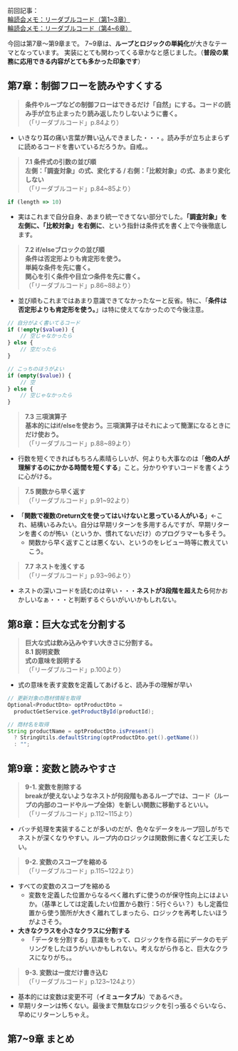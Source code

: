 前回記事：  
[輪読会メモ：リーダブルコード（第1~3章）](https://qiita.com/takumi_links/items/34e98d7dbbe0532a69d1)  
[輪読会メモ：リーダブルコード（第4~6章）](https://qiita.com/takumi_links/items/1d85f91cbaf6ab1c03ec)  

今回は第7章～第9章まで。
7~9章は、**ループとロジックの単純化**が大きなテーマとなっています。
実装にとても関わってくる章かなと感じました。（**普段の業務に応用できる内容がとても多かった印象です**）

## 第7章：制御フローを読みやすくする
> **条件やループなどの制御フローはできるだけ「自然」にする。コードの読み手が立ち止まったり読み返したりしないように書く。**  
（「リーダブルコード」p.84より）
  - いきなり耳の痛い言葉が舞い込んできました・・・。読み手が立ち止まらずに読めるコードを書いているだろうか。自戒。。

> **7.1 条件式の引数の並び順**  
**左側：「調査対象」の式、変化する / 右側：「比較対象」の式、あまり変化しない**  
（「リーダブルコード」p.84~85より）

```javascript
if (length => 10) 
```
  - 実はこれまで自分自身、あまり統一できてない部分でした。**「調査対象」を左側に、「比較対象」を右側に**、という指針は条件式を書く上で今後徹底します。

> **7.2 if/elseブロックの並び順**  
**条件は否定形よりも肯定形を使う。**  
**単純な条件を先に書く。**  
**関心を引く条件や目立つ条件を先に書く。**  
（「リーダブルコード」p.86~88より）
- 並び順もこれまではあまり意識できてなかったなーと反省。特に、「**条件は否定形よりも肯定形を使う。**」は特に使えてなかったので今後注意。

```php
// 自分がよく書いてるコード
if (!empty($value)) {
    // 空じゃなかったら
} else {
    // 空だったら
}

// こっちのほうがよい
if (empty($value)) {
    // 空
} else {
    // 空じゃなかったら
}
```

> **7.3 三項演算子**  
**基本的にはif/elseを使おう。三項演算子はそれによって簡潔になるときにだけ使おう。**  
（「リーダブルコード」p.88~89より）
- 行数を短くできればもちろん素晴らしいが、何よりも大事なのは「**他の人が理解するのにかかる時間を短くする**」こと。分かりやすいコードを書くように心がける。

> **7.5 関数から早く返す**  
（「リーダブルコード」p.91~92より）
- 「**関数で複数のreturn文を使ってはいけないと思っている人がいる**」←これ、結構いるみたい。自分は早期リターンを多用するんですが、早期リターンを書くのが怖い（というか、慣れてないだけ）のプログラマーも多そう。
  - 関数から早く返すことは悪くない、というのをレビュー時等に教えていこう。

> **7.7 ネストを浅くする**  
（「リーダブルコード」p.93~96より）
- ネストの深いコードを読むのは辛い・・・**ネストが3段階を超えたら**何かおかしいなぁ・・・と判断するぐらいがいいかもしれない。

## 第8章：巨大な式を分割する
> **巨大な式は飲み込みやすい大きさに分割する。**  
**8.1 説明変数**  
**式の意味を説明する**  
（「リーダブルコード」p.100より）
- 式の意味を表す変数を定義してあげると、読み手の理解が早い
```java
// 更新対象の商材情報を取得
Optional<ProductDto> optProductDto =
  productGetService.getProductById(productId);

// 商材名を取得
String productName = optProductDto.isPresent()
  ? StringUtils.defaultString(optProductDto.get().getName())
  : "";
```

## 第9章：変数と読みやすさ
> **9-1. 変数を削除する**  
**breakが使えないようなネストが何段階もあるループでは、コード（ループの内部のコードやループ全体）を新しい関数に移動するといい。**  
（「リーダブルコード」p.112~115より）
- バッチ処理を実装することが多いのだが、色々なデータをループ回しがちでネストが深くなりやすい。ループ内のロジックは関数側に書くなど工夫したい。

> **9-2. 変数のスコープを縮める**  
（「リーダブルコード」p.115~122より）
- すべての変数のスコープを縮める
  - 変数を定義した位置からなるべく離れずに使うのが保守性向上にはよいか。（基準としては定義したい位置から数行：5行ぐらい？）もし定義位置から使う箇所が大きく離れてしまったら、ロジックを再考したいほうがよさそう。
- **大きなクラスを小さなクラスに分割する**
  - 「データを分割する」意識をもって、ロジックを作る前にデータのモデリングをしたほうがいいかもしれない。考えながら作ると、巨大なクラスになりがち。。

> **9-3. 変数は一度だけ書き込む**  
（「リーダブルコード」p.123~124より）
- 基本的には変数は変更不可（**イミュータブル**）であるべき。
- 早期リターンは怖くない。最後まで無駄なロジックを引っ張るぐらいなら、早めにリターンしちゃえ。

## 第7~9章 まとめ
